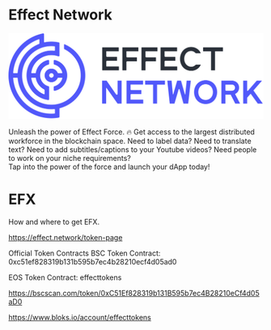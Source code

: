 # Effect Network

<!-- ![Effect Network](~@alias/logo.png) -->
![Effect Network](./assets/logo.png)

Unleash the power of Effect Force. 🔥
Get access to the largest distributed workforce in the blockchain space.
Need to label data? Need to translate text? Need to add subtitles/captions to your Youtube videos? Need people to work on your niche requirements?  
Tap into the power of the force and launch your dApp today!


 
# EFX

How and where to get EFX.

https://effect.network/token-page

Official Token Contracts
BSC Token Contract:
0xc51ef828319b131b595b7ec4b28210ecf4d05ad0

EOS Token Contract:
effecttokens

https://bscscan.com/token/0xC51Ef828319b131B595b7ec4B28210eCf4d05aD0

https://www.bloks.io/account/effecttokens